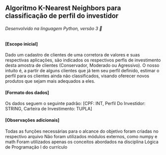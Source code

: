 ## Algoritmo K-Nearest Neighbors para classificação de perfil do investidor
###### Desenvolvido na linguagem Python, versão 3 🐍


#### [Escopo inicial]

Dado um cadastro de clientes de uma corretora de valores e suas respectivas aplicações, são indicados os respectivos perfis de investimento desta amostra de clientes (Conservador, Moderado ou Agressivo). O nosso intuito é, a partir de alguns clientes que já tem seu perfil definido, estimar o perfil para os clientes ainda não classificados, visando oferecer novos produtos que sejam mais adequados a eles.  

#### [Formato dos dados]
Os dados seguem o seguinte padrão: [CPF: INT, Perfil Do Investidor: STRING, Carteira de Investimento: TUPLA]  

#### [Observações adicionais]
Todas as funções necessárias para o alcance do objetivo foram criadas no respectivo arquivo
Não foram utilizados módulos externos, como numpy e math
Foram utilizados apenas os conceitos abordados na disciplina Lógica de Programação I do currículo

